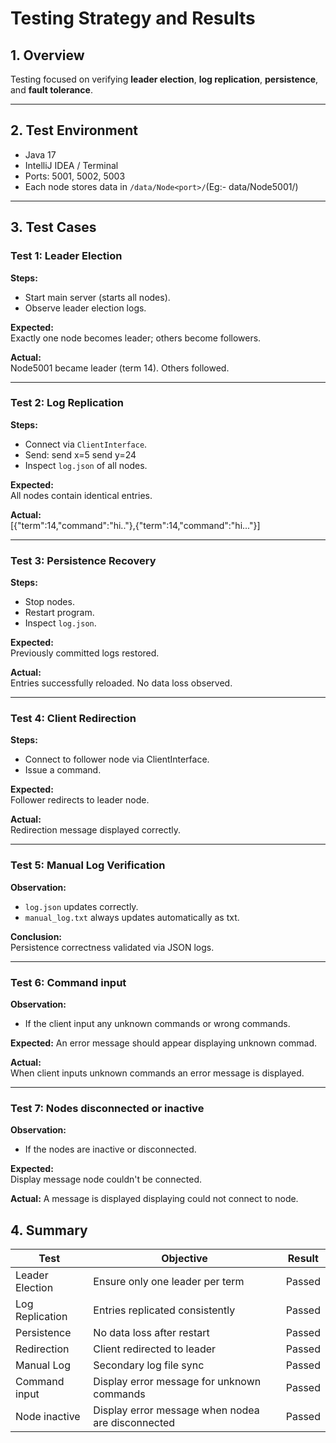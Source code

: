 # Testing Strategy and Results

## 1. Overview
Testing focused on verifying **leader election**, **log replication**, **persistence**, and **fault tolerance**.

---

## 2. Test Environment
- Java 17
- IntelliJ IDEA / Terminal
- Ports: 5001, 5002, 5003
- Each node stores data in `/data/Node<port>/`(Eg:- data/Node5001/)

---

## 3. Test Cases

### Test 1: Leader Election
**Steps:**
- Start main server (starts all nodes).
- Observe leader election logs.

**Expected:**  
Exactly one node becomes leader; others become followers.

**Actual:**  
Node5001 became leader (term 14). Others followed.

---

### Test 2: Log Replication
**Steps:**
- Connect via `ClientInterface`.
- Send:
send x=5
send y=24
- Inspect `log.json` of all nodes.

**Expected:**  
All nodes contain identical entries.

**Actual:**  
[{"term":14,"command":"hi.."},{"term":14,"command":"hi..."}]

---

### Test 3: Persistence Recovery
**Steps:**
- Stop nodes.
- Restart program.
- Inspect `log.json`.

**Expected:**  
Previously committed logs restored.

**Actual:**  
Entries successfully reloaded. No data loss observed.

---

### Test 4: Client Redirection
**Steps:**
- Connect to follower node via ClientInterface.
- Issue a command.

**Expected:**  
Follower redirects to leader node.

**Actual:**  
Redirection message displayed correctly.

---

### Test 5: Manual Log Verification
**Observation:**
- `log.json` updates correctly.
- `manual_log.txt` always updates automatically as txt.

**Conclusion:**  
Persistence correctness validated via JSON logs.

---

### Test 6: Command input
**Observation:**
- If the client input any unknown commands or wrong commands.

**Expected:**
An error message should appear displaying unknown commad.

**Actual:**  
When client inputs unknown commands an error message is displayed.

---

### Test 7: Nodes disconnected or inactive
**Observation:**
- If the nodes are inactive or disconnected.

**Expected:**  
Display message node couldn't be connected.

**Actual:**
A message is displayed displaying could not connect to node.

## 4. Summary
| Test | Objective | Result |
|------|------------|--------|
| Leader Election | Ensure only one leader per term | Passed |
| Log Replication | Entries replicated consistently | Passed |
| Persistence | No data loss after restart | Passed |
| Redirection | Client redirected to leader | Passed |
| Manual Log | Secondary log file sync | Passed |
| Command input | Display error message for unknown commands | Passed |
| Node inactive | Display error message when nodea are disconnected | Passed |
